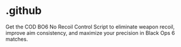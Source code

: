 # .github
Get the COD BO6 No Recoil Control Script to eliminate weapon recoil, improve aim consistency, and maximize your precision in Black Ops 6 matches.
